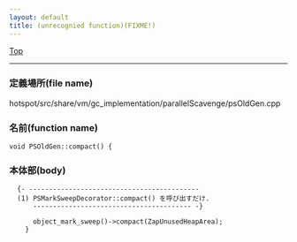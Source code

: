 ```yaml
---
layout: default
title: (unrecognied function)(FIXME!)
---
```

[Top](../index.html)

--- 
### 定義場所(file name)
hotspot/src/share/vm/gc_implementation/parallelScavenge/psOldGen.cpp

### 名前(function name)
```
void PSOldGen::compact() {
```

### 本体部(body)
```
  {- -------------------------------------------
  (1) PSMarkSweepDecorator::compact() を呼び出すだけ.
      ---------------------------------------- -}

	  object_mark_sweep()->compact(ZapUnusedHeapArea);
	}
	
```


